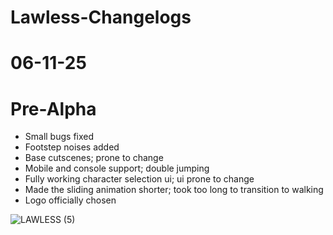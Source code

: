 # Lawless-Changelogs

# 06-11-25

# Pre-Alpha
  
* Small bugs fixed
* Footstep noises added
* Base cutscenes; prone to change
* Mobile and console support; double jumping
* Fully working character selection ui; ui prone to change
* Made the sliding animation shorter; took too long to transition to walking
* Logo officially chosen
  
![LAWLESS (5)](https://github.com/user-attachments/assets/4406134a-3b07-4925-97f4-5249e99bb9e0)
